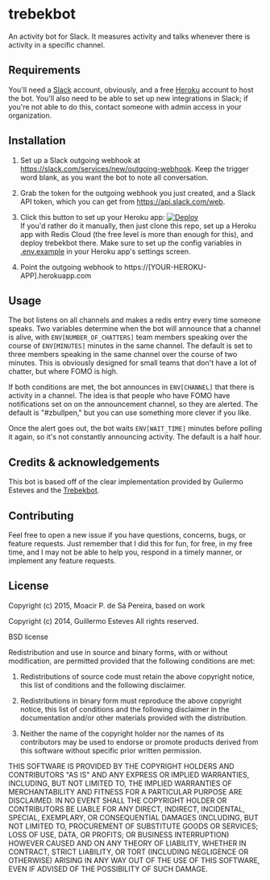 # trebekbot

An activity bot for Slack. It measures activity and talks whenever there is activity in a specific channel.

## Requirements

You'll need a [Slack](https://slack.com) account, obviously, and a free [Heroku](https://www.heroku.com/) account to host the bot. You'll also need to be able to set up new integrations in Slack; if you're not able to do this, contact someone with admin access in your organization.

## Installation

1. Set up a Slack outgoing webhook at https://slack.com/services/new/outgoing-webhook. Keep the trigger word blank, as you want the bot to note all conversation.

2. Grab the token for the outgoing webhook you just created, and a Slack API token, which you can get from https://api.slack.com/web.

3. Click this button to set up your Heroku app: [![Deploy](https://www.herokucdn.com/deploy/button.svg)](https://heroku.com/deploy)   
If you'd rather do it manually, then just clone this repo, set up a Heroku app with Redis Cloud (the free level is more than enough for this), and deploy trebekbot there. Make sure to set up the config variables in
[.env.example](https://github.com/muziejus/activitybot/blob/master/.env.example) in your Heroku app's settings screen.

4. Point the outgoing webhook to https://[YOUR-HEROKU-APP].herokuapp.com

## Usage

The bot listens on all channels and makes a redis entry every time someone
speaks. Two variables determine when the bot will announce that a channel is
alive, with `ENV[NUMBER_OF_CHATTERS]` team members speaking over the course of
`ENV[MINUTES]` minutes in the same channel. The default is set to three members
speaking in the same channel over the course of two minutes. This is obviously
designed for small teams that don't have a lot of chatter, but where FOMO is
high.

If both conditions are met, the bot announces in `ENV[CHANNEL]` that there is
activity in a channel. The idea is that people who have FOMO have notifications
set on on the announcement channel, so they are alerted. The default is
"#zbullpen," but you can use something more clever if you like.

Once the alert goes out, the bot waits `ENV[WAIT_TIME]` minutes before polling
it again, so it's not constantly announcing activity. The default is a half
hour.

## Credits & acknowledgements

This bot is based off of the clear implementation provided by Guilermo Esteves and the [Trebekbot](http://github.com/gesteves/trebekbot).

## Contributing

Feel free to open a new issue if you have questions, concerns, bugs, or feature requests. Just remember that I did this for fun, for free, in my free time, and I may not be able to help you, respond in a timely manner, or implement any feature requests.

## License 

Copyright (c) 2015, Moacir P. de Sá Pereira, based on work

Copyright (c) 2014, Guillermo Esteves
All rights reserved.

BSD license

Redistribution and use in source and binary forms, with or without modification, are permitted provided that the following conditions are met:

1. Redistributions of source code must retain the above copyright notice, this list of conditions and the following disclaimer.

2. Redistributions in binary form must reproduce the above copyright notice, this list of conditions and the following disclaimer in the documentation and/or other materials provided with the distribution.

3. Neither the name of the copyright holder nor the names of its contributors may be used to endorse or promote products derived from this software without specific prior written permission.

THIS SOFTWARE IS PROVIDED BY THE COPYRIGHT HOLDERS AND CONTRIBUTORS "AS IS" AND ANY EXPRESS OR IMPLIED WARRANTIES, INCLUDING, BUT NOT LIMITED TO, THE IMPLIED WARRANTIES OF MERCHANTABILITY AND FITNESS FOR A PARTICULAR PURPOSE ARE DISCLAIMED. IN NO EVENT SHALL THE COPYRIGHT HOLDER OR CONTRIBUTORS BE LIABLE FOR ANY DIRECT, INDIRECT, INCIDENTAL, SPECIAL, EXEMPLARY, OR CONSEQUENTIAL DAMAGES (INCLUDING, BUT NOT LIMITED TO, PROCUREMENT OF SUBSTITUTE GOODS OR SERVICES; LOSS OF USE, DATA, OR PROFITS; OR BUSINESS INTERRUPTION) HOWEVER CAUSED AND ON ANY THEORY OF LIABILITY, WHETHER IN CONTRACT, STRICT LIABILITY, OR TORT (INCLUDING NEGLIGENCE OR OTHERWISE) ARISING IN ANY WAY OUT OF THE USE OF THIS SOFTWARE, EVEN IF ADVISED OF THE POSSIBILITY OF SUCH DAMAGE.
